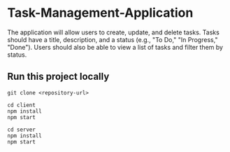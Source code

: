 # Task-Management-Application

The application will allow users to create, update, and delete tasks. Tasks should have a title, description, and a status (e.g., "To Do," "In Progress," "Done"). Users should also be able to view a list of tasks and filter them by status.

## Run this project locally

```
git clone <repository-url>
```

```
cd client
npm install
npm start
```

```
cd server
npm install
npm start
```
